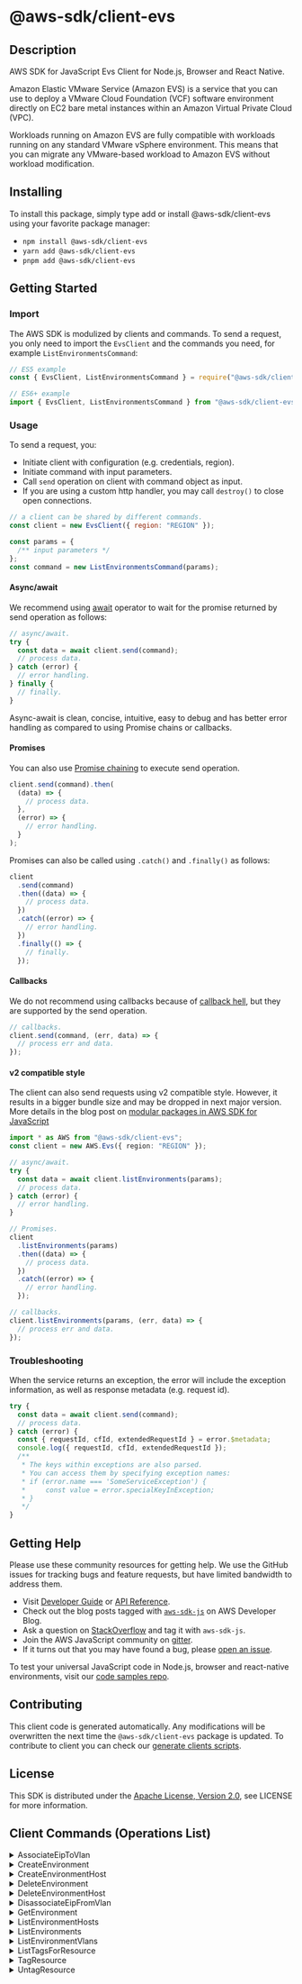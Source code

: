 <!-- generated file, do not edit directly -->

# @aws-sdk/client-evs

## Description

AWS SDK for JavaScript Evs Client for Node.js, Browser and React Native.

<p>Amazon Elastic VMware Service (Amazon EVS) is a service that you can use to deploy a VMware Cloud Foundation (VCF) software environment directly on EC2 bare metal instances within an Amazon Virtual Private Cloud (VPC).</p> <p>Workloads running on Amazon EVS are fully compatible with workloads running on any standard VMware vSphere environment. This means that you can migrate any VMware-based workload to Amazon EVS without workload modification.</p>

## Installing

To install this package, simply type add or install @aws-sdk/client-evs
using your favorite package manager:

- `npm install @aws-sdk/client-evs`
- `yarn add @aws-sdk/client-evs`
- `pnpm add @aws-sdk/client-evs`

## Getting Started

### Import

The AWS SDK is modulized by clients and commands.
To send a request, you only need to import the `EvsClient` and
the commands you need, for example `ListEnvironmentsCommand`:

```js
// ES5 example
const { EvsClient, ListEnvironmentsCommand } = require("@aws-sdk/client-evs");
```

```ts
// ES6+ example
import { EvsClient, ListEnvironmentsCommand } from "@aws-sdk/client-evs";
```

### Usage

To send a request, you:

- Initiate client with configuration (e.g. credentials, region).
- Initiate command with input parameters.
- Call `send` operation on client with command object as input.
- If you are using a custom http handler, you may call `destroy()` to close open connections.

```js
// a client can be shared by different commands.
const client = new EvsClient({ region: "REGION" });

const params = {
  /** input parameters */
};
const command = new ListEnvironmentsCommand(params);
```

#### Async/await

We recommend using [await](https://developer.mozilla.org/en-US/docs/Web/JavaScript/Reference/Operators/await)
operator to wait for the promise returned by send operation as follows:

```js
// async/await.
try {
  const data = await client.send(command);
  // process data.
} catch (error) {
  // error handling.
} finally {
  // finally.
}
```

Async-await is clean, concise, intuitive, easy to debug and has better error handling
as compared to using Promise chains or callbacks.

#### Promises

You can also use [Promise chaining](https://developer.mozilla.org/en-US/docs/Web/JavaScript/Guide/Using_promises#chaining)
to execute send operation.

```js
client.send(command).then(
  (data) => {
    // process data.
  },
  (error) => {
    // error handling.
  }
);
```

Promises can also be called using `.catch()` and `.finally()` as follows:

```js
client
  .send(command)
  .then((data) => {
    // process data.
  })
  .catch((error) => {
    // error handling.
  })
  .finally(() => {
    // finally.
  });
```

#### Callbacks

We do not recommend using callbacks because of [callback hell](http://callbackhell.com/),
but they are supported by the send operation.

```js
// callbacks.
client.send(command, (err, data) => {
  // process err and data.
});
```

#### v2 compatible style

The client can also send requests using v2 compatible style.
However, it results in a bigger bundle size and may be dropped in next major version. More details in the blog post
on [modular packages in AWS SDK for JavaScript](https://aws.amazon.com/blogs/developer/modular-packages-in-aws-sdk-for-javascript/)

```ts
import * as AWS from "@aws-sdk/client-evs";
const client = new AWS.Evs({ region: "REGION" });

// async/await.
try {
  const data = await client.listEnvironments(params);
  // process data.
} catch (error) {
  // error handling.
}

// Promises.
client
  .listEnvironments(params)
  .then((data) => {
    // process data.
  })
  .catch((error) => {
    // error handling.
  });

// callbacks.
client.listEnvironments(params, (err, data) => {
  // process err and data.
});
```

### Troubleshooting

When the service returns an exception, the error will include the exception information,
as well as response metadata (e.g. request id).

```js
try {
  const data = await client.send(command);
  // process data.
} catch (error) {
  const { requestId, cfId, extendedRequestId } = error.$metadata;
  console.log({ requestId, cfId, extendedRequestId });
  /**
   * The keys within exceptions are also parsed.
   * You can access them by specifying exception names:
   * if (error.name === 'SomeServiceException') {
   *     const value = error.specialKeyInException;
   * }
   */
}
```

## Getting Help

Please use these community resources for getting help.
We use the GitHub issues for tracking bugs and feature requests, but have limited bandwidth to address them.

- Visit [Developer Guide](https://docs.aws.amazon.com/sdk-for-javascript/v3/developer-guide/welcome.html)
  or [API Reference](https://docs.aws.amazon.com/AWSJavaScriptSDK/v3/latest/index.html).
- Check out the blog posts tagged with [`aws-sdk-js`](https://aws.amazon.com/blogs/developer/tag/aws-sdk-js/)
  on AWS Developer Blog.
- Ask a question on [StackOverflow](https://stackoverflow.com/questions/tagged/aws-sdk-js) and tag it with `aws-sdk-js`.
- Join the AWS JavaScript community on [gitter](https://gitter.im/aws/aws-sdk-js-v3).
- If it turns out that you may have found a bug, please [open an issue](https://github.com/aws/aws-sdk-js-v3/issues/new/choose).

To test your universal JavaScript code in Node.js, browser and react-native environments,
visit our [code samples repo](https://github.com/aws-samples/aws-sdk-js-tests).

## Contributing

This client code is generated automatically. Any modifications will be overwritten the next time the `@aws-sdk/client-evs` package is updated.
To contribute to client you can check our [generate clients scripts](https://github.com/aws/aws-sdk-js-v3/tree/main/scripts/generate-clients).

## License

This SDK is distributed under the
[Apache License, Version 2.0](http://www.apache.org/licenses/LICENSE-2.0),
see LICENSE for more information.

## Client Commands (Operations List)

<details>
<summary>
AssociateEipToVlan
</summary>

[Command API Reference](https://docs.aws.amazon.com/AWSJavaScriptSDK/v3/latest/client/evs/command/AssociateEipToVlanCommand/) / [Input](https://docs.aws.amazon.com/AWSJavaScriptSDK/v3/latest/Package/-aws-sdk-client-evs/Interface/AssociateEipToVlanCommandInput/) / [Output](https://docs.aws.amazon.com/AWSJavaScriptSDK/v3/latest/Package/-aws-sdk-client-evs/Interface/AssociateEipToVlanCommandOutput/)

</details>
<details>
<summary>
CreateEnvironment
</summary>

[Command API Reference](https://docs.aws.amazon.com/AWSJavaScriptSDK/v3/latest/client/evs/command/CreateEnvironmentCommand/) / [Input](https://docs.aws.amazon.com/AWSJavaScriptSDK/v3/latest/Package/-aws-sdk-client-evs/Interface/CreateEnvironmentCommandInput/) / [Output](https://docs.aws.amazon.com/AWSJavaScriptSDK/v3/latest/Package/-aws-sdk-client-evs/Interface/CreateEnvironmentCommandOutput/)

</details>
<details>
<summary>
CreateEnvironmentHost
</summary>

[Command API Reference](https://docs.aws.amazon.com/AWSJavaScriptSDK/v3/latest/client/evs/command/CreateEnvironmentHostCommand/) / [Input](https://docs.aws.amazon.com/AWSJavaScriptSDK/v3/latest/Package/-aws-sdk-client-evs/Interface/CreateEnvironmentHostCommandInput/) / [Output](https://docs.aws.amazon.com/AWSJavaScriptSDK/v3/latest/Package/-aws-sdk-client-evs/Interface/CreateEnvironmentHostCommandOutput/)

</details>
<details>
<summary>
DeleteEnvironment
</summary>

[Command API Reference](https://docs.aws.amazon.com/AWSJavaScriptSDK/v3/latest/client/evs/command/DeleteEnvironmentCommand/) / [Input](https://docs.aws.amazon.com/AWSJavaScriptSDK/v3/latest/Package/-aws-sdk-client-evs/Interface/DeleteEnvironmentCommandInput/) / [Output](https://docs.aws.amazon.com/AWSJavaScriptSDK/v3/latest/Package/-aws-sdk-client-evs/Interface/DeleteEnvironmentCommandOutput/)

</details>
<details>
<summary>
DeleteEnvironmentHost
</summary>

[Command API Reference](https://docs.aws.amazon.com/AWSJavaScriptSDK/v3/latest/client/evs/command/DeleteEnvironmentHostCommand/) / [Input](https://docs.aws.amazon.com/AWSJavaScriptSDK/v3/latest/Package/-aws-sdk-client-evs/Interface/DeleteEnvironmentHostCommandInput/) / [Output](https://docs.aws.amazon.com/AWSJavaScriptSDK/v3/latest/Package/-aws-sdk-client-evs/Interface/DeleteEnvironmentHostCommandOutput/)

</details>
<details>
<summary>
DisassociateEipFromVlan
</summary>

[Command API Reference](https://docs.aws.amazon.com/AWSJavaScriptSDK/v3/latest/client/evs/command/DisassociateEipFromVlanCommand/) / [Input](https://docs.aws.amazon.com/AWSJavaScriptSDK/v3/latest/Package/-aws-sdk-client-evs/Interface/DisassociateEipFromVlanCommandInput/) / [Output](https://docs.aws.amazon.com/AWSJavaScriptSDK/v3/latest/Package/-aws-sdk-client-evs/Interface/DisassociateEipFromVlanCommandOutput/)

</details>
<details>
<summary>
GetEnvironment
</summary>

[Command API Reference](https://docs.aws.amazon.com/AWSJavaScriptSDK/v3/latest/client/evs/command/GetEnvironmentCommand/) / [Input](https://docs.aws.amazon.com/AWSJavaScriptSDK/v3/latest/Package/-aws-sdk-client-evs/Interface/GetEnvironmentCommandInput/) / [Output](https://docs.aws.amazon.com/AWSJavaScriptSDK/v3/latest/Package/-aws-sdk-client-evs/Interface/GetEnvironmentCommandOutput/)

</details>
<details>
<summary>
ListEnvironmentHosts
</summary>

[Command API Reference](https://docs.aws.amazon.com/AWSJavaScriptSDK/v3/latest/client/evs/command/ListEnvironmentHostsCommand/) / [Input](https://docs.aws.amazon.com/AWSJavaScriptSDK/v3/latest/Package/-aws-sdk-client-evs/Interface/ListEnvironmentHostsCommandInput/) / [Output](https://docs.aws.amazon.com/AWSJavaScriptSDK/v3/latest/Package/-aws-sdk-client-evs/Interface/ListEnvironmentHostsCommandOutput/)

</details>
<details>
<summary>
ListEnvironments
</summary>

[Command API Reference](https://docs.aws.amazon.com/AWSJavaScriptSDK/v3/latest/client/evs/command/ListEnvironmentsCommand/) / [Input](https://docs.aws.amazon.com/AWSJavaScriptSDK/v3/latest/Package/-aws-sdk-client-evs/Interface/ListEnvironmentsCommandInput/) / [Output](https://docs.aws.amazon.com/AWSJavaScriptSDK/v3/latest/Package/-aws-sdk-client-evs/Interface/ListEnvironmentsCommandOutput/)

</details>
<details>
<summary>
ListEnvironmentVlans
</summary>

[Command API Reference](https://docs.aws.amazon.com/AWSJavaScriptSDK/v3/latest/client/evs/command/ListEnvironmentVlansCommand/) / [Input](https://docs.aws.amazon.com/AWSJavaScriptSDK/v3/latest/Package/-aws-sdk-client-evs/Interface/ListEnvironmentVlansCommandInput/) / [Output](https://docs.aws.amazon.com/AWSJavaScriptSDK/v3/latest/Package/-aws-sdk-client-evs/Interface/ListEnvironmentVlansCommandOutput/)

</details>
<details>
<summary>
ListTagsForResource
</summary>

[Command API Reference](https://docs.aws.amazon.com/AWSJavaScriptSDK/v3/latest/client/evs/command/ListTagsForResourceCommand/) / [Input](https://docs.aws.amazon.com/AWSJavaScriptSDK/v3/latest/Package/-aws-sdk-client-evs/Interface/ListTagsForResourceCommandInput/) / [Output](https://docs.aws.amazon.com/AWSJavaScriptSDK/v3/latest/Package/-aws-sdk-client-evs/Interface/ListTagsForResourceCommandOutput/)

</details>
<details>
<summary>
TagResource
</summary>

[Command API Reference](https://docs.aws.amazon.com/AWSJavaScriptSDK/v3/latest/client/evs/command/TagResourceCommand/) / [Input](https://docs.aws.amazon.com/AWSJavaScriptSDK/v3/latest/Package/-aws-sdk-client-evs/Interface/TagResourceCommandInput/) / [Output](https://docs.aws.amazon.com/AWSJavaScriptSDK/v3/latest/Package/-aws-sdk-client-evs/Interface/TagResourceCommandOutput/)

</details>
<details>
<summary>
UntagResource
</summary>

[Command API Reference](https://docs.aws.amazon.com/AWSJavaScriptSDK/v3/latest/client/evs/command/UntagResourceCommand/) / [Input](https://docs.aws.amazon.com/AWSJavaScriptSDK/v3/latest/Package/-aws-sdk-client-evs/Interface/UntagResourceCommandInput/) / [Output](https://docs.aws.amazon.com/AWSJavaScriptSDK/v3/latest/Package/-aws-sdk-client-evs/Interface/UntagResourceCommandOutput/)

</details>
